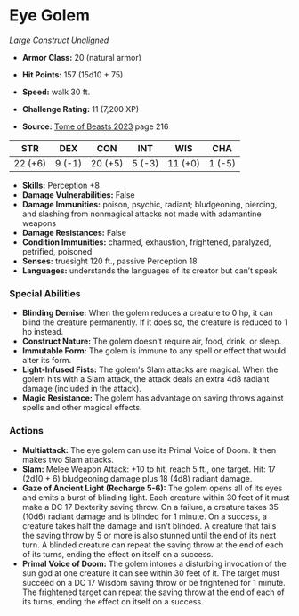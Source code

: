 # Eye Golem

*Large* *Construct* *Unaligned*

- **Armor Class:** 20 (natural armor)
- **Hit Points:** 157 (15d10 + 75)
- **Speed:** walk 30 ft.

- **Challenge Rating:** 11 (7,200 XP)
- **Source:** [Tome of Beasts 2023](https://koboldpress.com/kpstore/product/tome-of-beasts-1-2023-edition/) page 216

| STR | DEX | CON | INT | WIS | CHA |
| --- | --- | --- | --- | --- | --- |
| 22 (+6) | 9 (-1) | 20 (+5) | 5 (-3) | 11 (+0) | 1 (-5) |

- **Skills:** Perception +8
- **Damage Vulnerabilities:** False
- **Damage Immunities:** poison, psychic, radiant; bludgeoning, piercing, and slashing from nonmagical attacks not made with adamantine weapons
- **Damage Resistances:** False
- **Condition Immunities:** charmed, exhaustion, frightened, paralyzed, petrified, poisoned
- **Senses:** truesight 120 ft., passive Perception 18
- **Languages:** understands the languages of its creator but can’t speak

### Special Abilities

- **Blinding Demise:** When the golem reduces a creature to 0 hp, it can blind the creature permanently. If it does so, the creature is reduced to 1 hp instead.
- **Construct Nature:** The golem doesn't require air, food, drink, or sleep.
- **Immutable Form:** The golem is immune to any spell or effect that would alter its form.
- **Light-Infused Fists:** The golem's Slam attacks are magical. When the golem hits with a Slam attack, the attack deals an extra 4d8 radiant damage (included in the attack).
- **Magic Resistance:** The golem has advantage on saving throws against spells and other magical effects.

### Actions

- **Multiattack:** The eye golem can use its Primal Voice of Doom. It then makes two Slam attacks.
- **Slam:** Melee Weapon Attack: +10 to hit, reach 5 ft., one target. Hit: 17 (2d10 + 6) bludgeoning damage plus 18 (4d8) radiant damage.
- **Gaze of Ancient Light (Recharge 5-6):** The golem opens all of its eyes and emits a burst of blinding light. Each creature within 30 feet of it must make a DC 17 Dexterity saving throw. On a failure, a creature takes 35 (10d6) radiant damage and is blinded for 1 minute. On a success, a creature takes half the damage and isn't blinded. A creature that fails the saving throw by 5 or more is also stunned until the end of its next turn. A blinded creature can repeat the saving throw at the end of each of its turns, ending the effect on itself on a success.
- **Primal Voice of Doom:** The golem intones a disturbing invocation of the sun god at one creature it can see within 30 feet of it. The target must succeed on a DC 17 Wisdom saving throw or be frightened for 1 minute. The frightened target can repeat the saving throw at the end of each of its turns, ending the effect on itself on a success.
